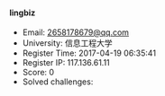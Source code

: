 #### lingbiz  

* Email: 2658178679@qq.com  
* University: 信息工程大学  
* Register Time: 2017-04-19 06:35:41  
* Register IP: 117.136.61.11  
* Score: 0  
* Solved challenges: 
